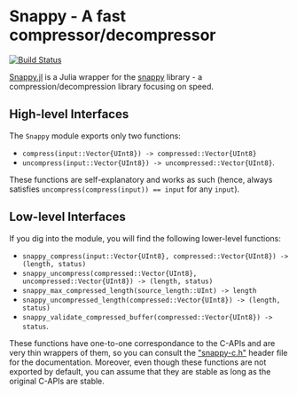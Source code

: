 # Snappy - A fast compressor/decompressor

[![Build Status](https://travis-ci.org/JuliaIO/Snappy.jl.svg?branch=master)](https://travis-ci.org/JuliaIO/Snappy.jl)

[Snappy.jl](https://github.com/JuliaIO/Snappy.jl) is a Julia wrapper for the [snappy](https://code.google.com/p/snappy/) library - a compression/decompression library focusing on speed.


## High-level Interfaces

The `Snappy` module exports only two functions:

* `compress(input::Vector{UInt8}) -> compressed::Vector{UInt8}`
* `uncompress(input::Vector{UInt8}) -> uncompressed::Vector{UInt8}`.

These functions are self-explanatory and works as such (hence, always satisfies `uncompress(compress(input)) == input` for any `input`).


## Low-level Interfaces

If you dig into the module, you will find the following lower-level functions:

* `snappy_compress(input::Vector{UInt8}, compressed::Vector{UInt8}) -> (length, status)`
* `snappy_uncompress(compressed::Vector{UInt8}, uncompressed::Vector{UInt8}) -> (length, status)`
* `snappy_max_compressed_length(source_length::UInt) -> length`
* `snappy_uncompressed_length(compressed::Vector{UInt8}) -> (length, status)`
* `snappy_validate_compressed_buffer(compressed::Vector{UInt8}) -> status`.

These functions have one-to-one correspondance to the C-APIs and are very thin wrappers of them, so you can consult the ["snappy-c.h"](https://github.com/google/snappy/blob/master/snappy-c.h) header file for the documentation.
Moreover, even though these functions are not exported by default, you can assume that they are stable as long as the original C-APIs are stable.

